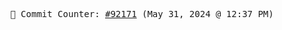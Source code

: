 <p align="center">
    <samp>
        📮 Commit Counter: <a href="https://github.com/Javascript-void0/Javascript-void0/commits/main">#92171</a> (May 31, 2024 @ 12:37 PM)
    </samp>
</p>